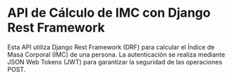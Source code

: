 # API de Cálculo de IMC con Django Rest Framework

Esta API utiliza Django Rest Framework (DRF) para calcular el Índice de Masa Corporal (IMC) de una persona. La autenticación se realiza mediante JSON Web Tokens (JWT) para garantizar la seguridad de las operaciones POST.

